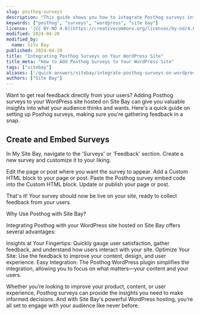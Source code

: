 ```yaml
---
slug: posthog-surveys
description: "This guide shows you how to integrate Posthog surveys into your WordPress site hosted on Site Bay."
keywords: ["posthog", "surveys", "wordpress", "site bay"]
license: '[CC BY-ND 4.0](https://creativecommons.org/licenses/by-nd/4.0)'
modified: 2024-04-20
modified_by:
  name: Site Bay
published: 2024-04-20
title: "Integrating Posthog Surveys on Your WordPress Site"
title_meta: "How to Add Posthog Surveys to Your WordPress Site"
tags: ["sitebay"]
aliases: ['/quick-answers/sitebay/integrate-posthog-surveys-on-wordpress/']
authors: ["Site Bay"]
---
```


Want to get real feedback directly from your users? Adding Posthog surveys to your WordPress site hosted on Site Bay can give you valuable insights into what your audience thinks and wants. Here's a quick guide on setting up Posthog surveys, making sure you're gathering feedback in a snap.

## Create and Embed Surveys

In My Site Bay, navigate to the 'Surveys' or 'Feedback' section.
Create a new survey and customize it to your liking.

Edit the page or post where you want the survey to appear.
Add a Custom HTML block to your page or post.
Paste the Posthog survey embed code into the Custom HTML block.
Update or publish your page or post.

That's it! Your survey should now be live on your site, ready to collect feedback from your users.

Why Use Posthog with Site Bay?

Integrating Posthog with your WordPress site hosted on Site Bay offers several advantages:

Insights at Your Fingertips: Quickly gauge user satisfaction, gather feedback, and understand how users interact with your site.
Optimize Your Site: Use the feedback to improve your content, design, and user experience.
Easy Integration: The Posthog WordPress plugin simplifies the integration, allowing you to focus on what matters—your content and your users.

Whether you’re looking to improve your product, content, or user experience, Posthog surveys can provide the insights you need to make informed decisions. And with Site Bay's powerful WordPress hosting, you’re all set to engage with your audience like never before.